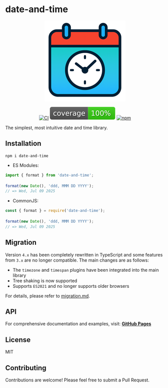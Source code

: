 # date-and-time

<div align="center">
  <img src="https://raw.githubusercontent.com/knowledgecode/date-and-time/refs/heads/master/logo.png" alt="date-and-time" width="256">
</div>

<div align="center">

[![CI](https://github.com/knowledgecode/date-and-time/actions/workflows/test.yml/badge.svg)](https://github.com/knowledgecode/date-and-time/actions/workflows/test.yml)
[![Coverage](https://raw.githubusercontent.com/knowledgecode/date-and-time/refs/heads/master/.github/badges/coverage.svg)](https://github.com/knowledgecode/date-and-time/actions/workflows/test.yml)
[![npm](https://img.shields.io/npm/v/date-and-time)](https://www.npmjs.com/package/date-and-time)

</div>

The simplest, most intuitive date and time library.

## Installation

```shell
npm i date-and-time
```

- ES Modules:

```typescript
import { format } from 'date-and-time';

format(new Date(), 'ddd, MMM DD YYYY');
// => Wed, Jul 09 2025
```

- CommonJS:

```typescript
const { format } = require('date-and-time');

format(new Date(), 'ddd, MMM DD YYYY');
// => Wed, Jul 09 2025
```

## Migration

Version `4.x` has been completely rewritten in TypeScript and some features from `3.x` are no longer compatible. The main changes are as follows:

- The `timezone` and `timespan` plugins have been integrated into the main library
- Tree shaking is now supported
- Supports `ES2021` and no longer supports older browsers

For details, please refer to [migration.md](https://github.com/knowledgecode/date-and-time/blob/master/docs/migration.md).

## API

For comprehensive documentation and examples, visit: **[GitHub Pages](https://knowledgecode.github.io/date-and-time/)**

## License

MIT

## Contributing

Contributions are welcome! Please feel free to submit a Pull Request.

